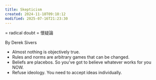 ```yaml
---
title: Skepticism
created: 2024-11-18T09:18:12
modified: 2025-07-16T21:23:30
---
```


= radical doubt = 懷疑論

By Derek Sivers

* Almost nothing is objectively true.
* Rules and norms are arbitrary games that can be changed.
* Beliefs are placebos. So you've got to believe whatever works for you NOW.
* Refuse ideology. You need to accept ideas individually.
